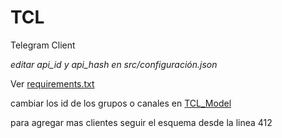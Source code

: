 # TCL
Telegram Client

*editar api_id y api_hash en src/configuración.json*

Ver [requirements.txt]("requirements.txt")

cambiar los id de los grupos o canales en [TCL_Model](TCL_Model.py)

para agregar mas clientes seguir el esquema desde la linea  412

